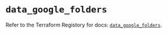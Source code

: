 # `data_google_folders`

Refer to the Terraform Registory for docs: [`data_google_folders`](https://registry.terraform.io/providers/hashicorp/google-beta/4.75.1/docs/data-sources/google_folders).
